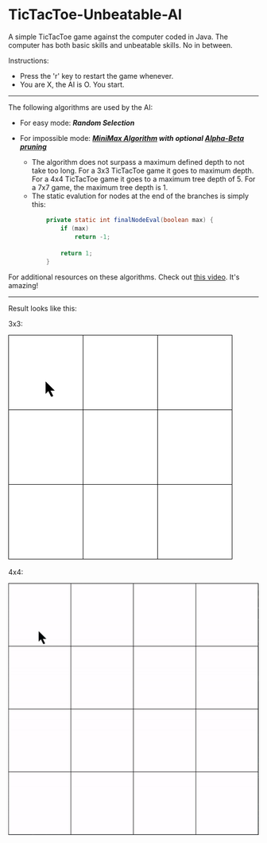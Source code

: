 # TicTacToe-Unbeatable-AI
A simple TicTacToe game against the computer coded in Java. The computer has both basic skills and unbeatable skills. No in between.

Instructions:
* Press the 'r' key to restart the game whenever.
* You are X, the AI is O. You start.

___

The following algorithms are used by the AI:
* For easy mode: *__Random Selection__*
* For impossible mode: *__[MiniMax Algorithm](https://en.wikipedia.org/wiki/Minimax) with optional [Alpha-Beta pruning](https://en.wikipedia.org/wiki/Alpha%E2%80%93beta_pruning)__*
  
  * The algorithm does not surpass a maximum defined depth to not take too long. For a 3x3 TicTacToe game it goes to maximum depth. For a 4x4 TicTacToe game it goes to a maximum tree depth of 5. For a 7x7 game, the maximum tree depth is 1.
  * The static evalution for nodes at the end of the branches is simply this:
    ```java
        private static int finalNodeEval(boolean max) {
            if (max)
                return -1;

            return 1;
	    }
    ```
For additional resources on these algorithms. Check out [this video](https://www.youtube.com/watch?v=l-hh51ncgDI). It's amazing!

___

Result looks like this:

3x3:

![](game3x3.gif)

4x4:

 ![](game4x4.gif)
